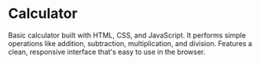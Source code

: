 # Calculator
Basic calculator built with HTML, CSS, and JavaScript. It performs simple operations like addition, subtraction, multiplication, and division. Features a clean, responsive interface that's easy to use in the browser.
